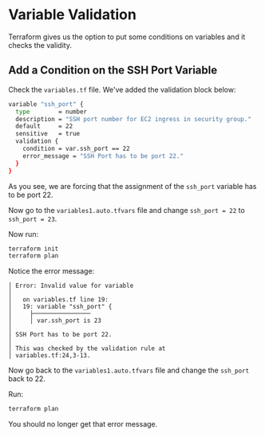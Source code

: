 # Variable Validation

Terraform gives us the option to put some conditions on variables and it checks the validity.

## Add a Condition on the SSH Port Variable

Check the `variables.tf` file. We've added the validation block below:

```bash
variable "ssh_port" {
  type        = number
  description = "SSH port number for EC2 ingress in security group."
  default     = 22
  sensitive   = true
  validation {
    condition = var.ssh_port == 22
    error_message = "SSH Port has to be port 22."
  }
}
```

As you see, we are forcing that the assignment of the `ssh_port` variable has to be port 22.

Now go to the `variables1.auto.tfvars` file and change `ssh_port = 22` to `ssh_port = 23`.

Now run:

```bash
terraform init
terraform plan
```

Notice the error message:

```
│ Error: Invalid value for variable
│ 
│   on variables.tf line 19:
│   19: variable "ssh_port" {
│     ├────────────────
│     │ var.ssh_port is 23
│ 
│ SSH Port has to be port 22.
│ 
│ This was checked by the validation rule at
│ variables.tf:24,3-13.
```

Now go back to the `variables1.auto.tfvars` file and change the `ssh_port` back to 22.

Run:
```bash
terraform plan
```

You should no longer get that error message.

